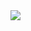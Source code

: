 


<a href="https://github-readme-stats.vercel.app/api?username=Griefed&show_icons=true&theme=solarized-dark">
  <img align="center" src="https://github-readme-stats.vercel.app/api?username=Griefed&show_icons=true&include_all_commits=true&count_private=true&theme=react" />
</a>
